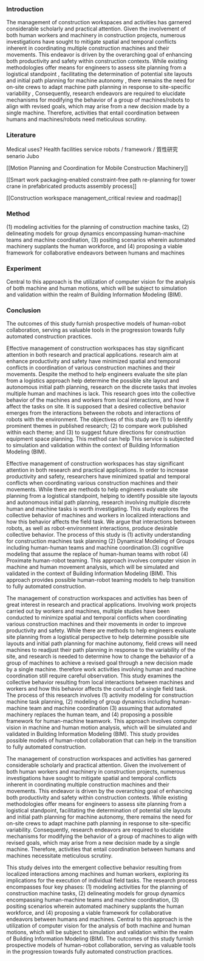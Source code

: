 
### Introduction
The management of construction workspaces and activities has garnered considerable scholarly and practical attention. Given the involvement of both human workers and machinery in construction projects, numerous investigations have sought to mitigate spatial and temporal conflicts inherent in coordinating multiple construction machines and their movements. This endeavor is driven by the overarching goal of enhancing both productivity and safety within construction contexts. 
While existing methodologies offer means for
	engineers to assess site planning from a logistical standpoint
	, facilitating the determination of potential site layouts and initial path planning for machine autonomy
, there remains the need for 
	on-site crews to adapt machine path planning in response to site-specific variability
	, 
Consequently, research endeavors are required to elucidate mechanisms for modifying the behavior of a group of machines/robots to align with revised goals, which may arise from a new decision made by a single machine.
Therefore, activities that entail coordination between humans and machines/robots need meticulous scrutiny.

### Literature
Medical uses?
Health facilities
service robots / framework / 質性研究
senario
Jubo

[[Motion Planning and Coordination for Mobile Construction Machinery]]

[[Smart work packaging-enabled constraint-free path re-planning for tower crane in prefabricated products assembly process]]

[[Construction workspace management_critical review and roadmap]]


### Method

 (1) modeling activities for the planning of construction machine tasks, 
 (2) delineating models for group dynamics encompassing human-machine teams and machine coordination, 
 (3) positing scenarios wherein automated machinery supplants the human workforce, and 
 (4) proposing a viable framework for collaborative endeavors between humans and machines
### Experiment

 Central to this approach is the utilization of computer vision for the analysis of both machine and human motions, which will be subject to simulation and validation within the realm of Building Information Modeling (BIM). 
### Conclusion
 The outcomes of this study furnish prospective models of human-robot collaboration, serving as valuable tools in the progression towards fully automated construction practices.




Effective management of construction workspaces has stay significant attention in both research and practical applications. research aim at enhance productivity and safety have minimized spatial and temporal conflicts in coordination of various construction machines and their movements. Despite the method to help engineers evaluate the site plan from a logistics approach help determine the possible site layout and autonomous initial path planning, research on the discrete tasks that involes multiple human and machines is lack. This research goes into the collective behavior of the machines and workers from local interactions, and how it affect the tasks on site.  It is supposed that a desired collective behavior emerges from the interactions between the robots and interactions of robots with the environment. The objectives of this study are (1) to identify prominent themes in published research; (2) to compare work published within each theme; and (3) to suggest future directions for construction equipment space planning.
This method can help 
This service is subjected to simulation and validation within the context of Building Information Modeling (BIM). 

Effective management of construction workspaces has stay significant attention in both research and practical applications. In order to increase productivity and safety, researchers have minimized spatial and temporal conflicts when coordinating various construction machines and their movements. While there are methods to help engineers evaluate site planning from a logistical standpoint, helping to identify possible site layouts and autonomous initial path planning, research involving multiple discrete human and machine tasks is worth investigating. This study explores the collective behavior of machines and workers in localized interactions and how this behavior affects the field task. We argue that interactions between robots, as well as robot-environment interactions, produce desirable collective behavior. The process of this study is (1) activity understanding for construction machines task planning (2) Dynamical Modeling of Groups including human-human teams and machine coordination.(3) cognitive modeling that assume the replace of human-human teams with robot (4) Proximate human-robot teaming.
This approach involves computer vision in machine and human movement analysis, which will be simulated and validated in the context of Building Information Modeling (BIM). This approach provides possible human-robot teaming models to help transition to fully automated construction.


The management of construction workspaces and activities has been of great interest in research and practical applications. Involving work projects carried out by workers and machines, multiple studies have been conducted to minimize spatial and temporal conflicts when coordinating various construction machines and their movements in order to improve productivity and safety. While there are methods to help engineers evaluate site planning from a logistical perspective to help determine possible site layouts and initial path planning for machine autonomy, field crews will need machines to readjust their path planning in response to the variability of the site, and research is needed to determine how to change the behavior of a group of machines to achieve a revised goal through a new decision made by a single machine. therefore work activities involving human and machine coordination still require careful observation. This study examines the collective behavior resulting from local interactions between machines and workers and how this behavior affects the conduct of a single field task. The process of this research involves (1) activity modeling for construction machine task planning, (2) modeling of group dynamics including human-machine team and machine coordination (3) assuming that automated machinery replaces the human team, and (4) proposing a possible framework for human-machine teamwork.
This approach involves computer vision in machine and human motion analysis, which will be simulated and validated in Building Information Modeling (BIM). This study provides possible models of human-robot collaboration that can help in the transition to fully automated construction.


The management of construction workspaces and activities has garnered considerable scholarly and practical attention. Given the involvement of both human workers and machinery in construction projects, numerous investigations have sought to mitigate spatial and temporal conflicts inherent in coordinating multiple construction machines and their movements. This endeavor is driven by the overarching goal of enhancing both productivity and safety within construction contexts. While existing methodologies offer means for engineers to assess site planning from a logistical standpoint, facilitating the determination of potential site layouts and initial path planning for machine autonomy, there remains the need for on-site crews to adapt machine path planning in response to site-specific variability. Consequently, research endeavors are required to elucidate mechanisms for modifying the behavior of a group of machines to align with revised goals, which may arise from a new decision made by a single machine. Therefore, activities that entail coordination between humans and machines necessitate meticulous scrutiny.

This study delves into the emergent collective behavior resulting from localized interactions among machines and human workers, exploring its implications for the execution of individual field tasks. The research process encompasses four key phases: (1) modeling activities for the planning of construction machine tasks, (2) delineating models for group dynamics encompassing human-machine teams and machine coordination, (3) positing scenarios wherein automated machinery supplants the human workforce, and (4) proposing a viable framework for collaborative endeavors between humans and machines. Central to this approach is the utilization of computer vision for the analysis of both machine and human motions, which will be subject to simulation and validation within the realm of Building Information Modeling (BIM). The outcomes of this study furnish prospective models of human-robot collaboration, serving as valuable tools in the progression towards fully automated construction practices.